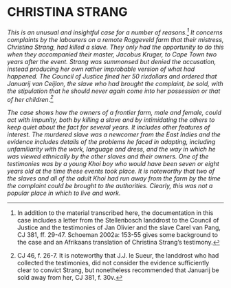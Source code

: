 # CHRISTINA STRANG

*This is an unusual and insightful case for a number of reasons.[^1] It concerns complaints by the labourers on a remote Roggeveld farm that their mistress, Christina Strang, had killed a slave. They only had the opportunity to do this when they accompanied their master, Jacobus Kruger, to Cape Town two years after the event. Strang was summonsed but denied the accusation, instead producing her own rather improbable version of what had happened. The Council of Justice fined her 50 rixdollars and ordered that Januarij van Ceijlon, the slave who had brought the complaint, be sold, with the stipulation that he should never again come into her possession or that of her children.[^2]*

*The case shows how the owners of a frontier farm, male and female, could act with impunity, both by killing a slave and by intimidating the others to keep quiet about the fact for several years. It includes other features of interest. The murdered slave was a newcomer from the East Indies and the evidence includes details of the problems he faced in adapting, including unfamiliarity with the work, language and dress, and the way in which he was viewed ethnically by the other slaves and their owners. One of the testimonies was by a young Khoi boy who would have been seven or eight years old at the time these events took place. It is noteworthy that two of the slaves and all of the adult Khoi had run away from the farm by the time the complaint could be brought to the authorities. Clearly, this was not a popular place in which to live and work.*

[^1]: In addition to the material transcribed here, the documentation in this case includes a letter from the Stellenbosch landdrost to the Council of Justice and the testimonies of Jan Olivier and the slave Carel van Pang, CJ 381, ff. 29-47. Schoeman 2002a: 153-55 gives some background to the case and an Afrikaans translation of Christina Strang’s testimony.

[^2]: CJ 46, f. 26-7. It is noteworthy that J.J. le Sueur, the landdrost who had collected the testimonies, did not consider the evidence sufficiently clear to convict Strang, but nonetheless recommended that Januarij be sold away from her, CJ 381, f. 30v.